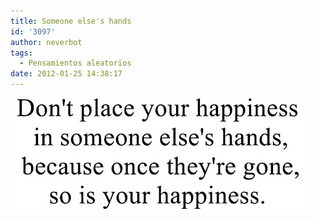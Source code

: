 ```yaml
---
title: Someone else's hands
id: '3097'
author: neverbot
tags:
  - Pensamientos aleatorios
date: 2012-01-25 14:38:17
---
```


![201201251438.jpg](./someone-elses-hands/201201251438.jpg)